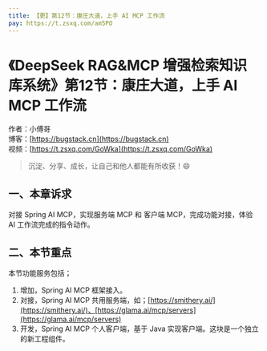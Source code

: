 ```yaml
---
title: 【更】第12节：康庄大道，上手 AI MCP 工作流
pay: https://t.zsxq.com/am5PO
---
```


# 《DeepSeek RAG&MCP 增强检索知识库系统》第12节：康庄大道，上手 AI MCP 工作流

作者：小傅哥
<br/>博客：[https://bugstack.cn](https://bugstack.cn)
<br/>视频：[https://t.zsxq.com/GoWka](https://t.zsxq.com/GoWka)

> 沉淀、分享、成长，让自己和他人都能有所收获！😄

## 一、本章诉求

对接 Spring AI MCP，实现服务端 MCP 和 客户端 MCP，完成功能对接，体验 AI 工作流完成的指令动作。

## 二、本节重点

本节功能服务包括；
1. 增加，Spring AI MCP 框架接入。
2. 对接，Spring AI MCP 共用服务端，如；[https://smithery.ai/](https://smithery.ai/)、[https://glama.ai/mcp/servers](https://glama.ai/mcp/servers)
3. 开发，Spring AI MCP 个人客户端，基于 Java 实现客户端。这块是一个独立的新工程组件。
